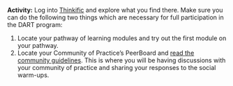 **Activity:** Log into [Thinkific](https://dart-program.thinkific.com/) and explore what you find there. Make sure you can do the following two things which are necessary for full participation in the DART program:
1.  Locate your pathway of learning modules and try out the first module on your pathway.
2. Locate your Community of Practice’s PeerBoard and [read the community guidelines](https://dart-program.thinkific.com/pages/communities-of-practice?path=post--1501091728). This is where you will be having discussions with your community of practice and sharing your responses to the social warm-ups.
